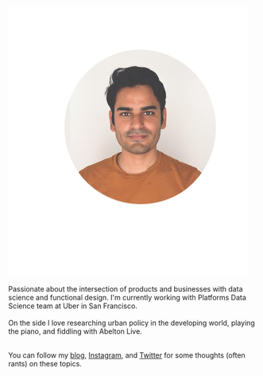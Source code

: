 ![Action picture of me napping](static/images/circular_shot_potrait.png)

Passionate about the intersection of products and businesses with data science and functional design.
I'm currently working with Platforms Data Science team at Uber in San Francisco. <br><br>
On the side I love researching urban policy in the developing world, playing the piano, and fiddling with Abelton Live. <br><br>

You can follow my [blog](https://medium.com/shallow-learnings/), [Instagram](https://instasgram.com/ravitshrivastav), and [Twitter](https://twitter.com/ravitshrivastav) for some thoughts (often rants) on these topics.
